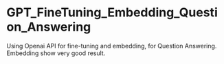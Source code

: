 # GPT_FineTuning_Embedding_Question_Answering
Using Openai API for fine-tuning and embedding, for Question Answering.
Embedding show very good result.


